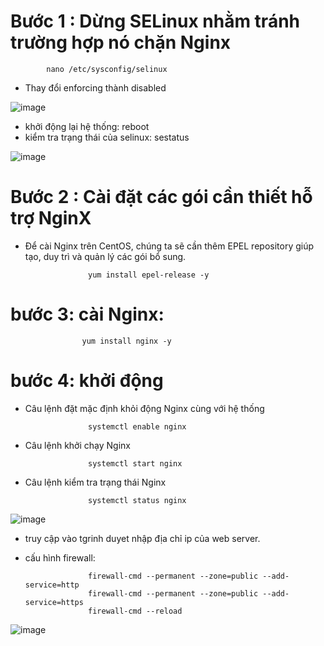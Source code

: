 # Bước 1 : Dừng SELinux nhằm tránh trường hợp nó chặn Nginx

            nano /etc/sysconfig/selinux

- Thay đổi enforcing thành disabled

![image](https://user-images.githubusercontent.com/95491130/182996126-0c517486-bb9c-4669-9722-452a3c0f4256.png)

- khởi động lại hệ thống: reboot
- kiểm tra trạng thái của selinux: sestatus

![image](https://user-images.githubusercontent.com/95491130/182996413-53105216-49de-48ae-8ec5-5e982bdbe83b.png)

# Bước 2 : Cài đặt các gói cần thiết hỗ trợ NginX

- Để cài Nginx trên CentOS, chúng ta sẽ cần thêm EPEL repository giúp tạo, duy trì và quản lý các gói bổ sung.

                    yum install epel-release -y

# bước 3: cài Nginx:

                    yum install nginx -y

# bước 4: khởi động 

- Câu lệnh đặt mặc định khỏi động Nginx cùng với hệ thống

                    systemctl enable nginx 

- Câu lệnh khởi chạy Nginx

                    systemctl start nginx

- Câu lệnh kiểm tra trạng thái Nginx

                    systemctl status nginx 

![image](https://user-images.githubusercontent.com/95491130/182996797-01c9c3cb-3198-4d8f-8f8d-f5e16ff97852.png)

- truy cập vào tgrinh duyet nhập địa chỉ ip của web server.

- cấu hình firewall:

                    firewall-cmd --permanent --zone=public --add-service=http
                    firewall-cmd --permanent --zone=public --add-service=https
                    firewall-cmd --reload

![image](https://user-images.githubusercontent.com/95491130/182997154-29c30346-f065-47e8-b84e-c61d9559a51e.png)
